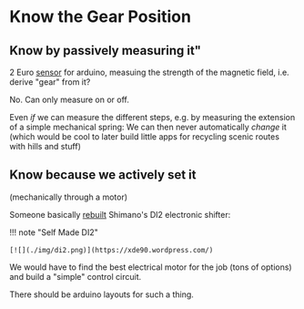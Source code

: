 # Know the Gear Position

## Know by passively measuring it"

2 Euro [sensor](https://cdn-reichelt.de/documents/datenblatt/A300/SE054.pdf) for arduino, measuing
the strength of the magnetic field, i.e. derive "gear" from it?
  
No. Can only measure on or off.

Even *if* we can measure the different steps, e.g. by measuring the extension of a simple mechanical
spring: We can then never automatically *change* it (which would be cool to later build little
apps for recycling scenic routes with hills and stuff)
    

## Know because we actively set it

(mechanically through a motor)


Someone basically [rebuilt](https://xde90.wordpress.com/) Shimano's DI2 electronic shifter:

!!! note "Self Made DI2"

    [![](./img/di2.png)](https://xde90.wordpress.com/)


We would have to find the best electrical motor for the job (tons of options) and build a "simple" control circuit.


There should be arduino layouts for such a thing. 

